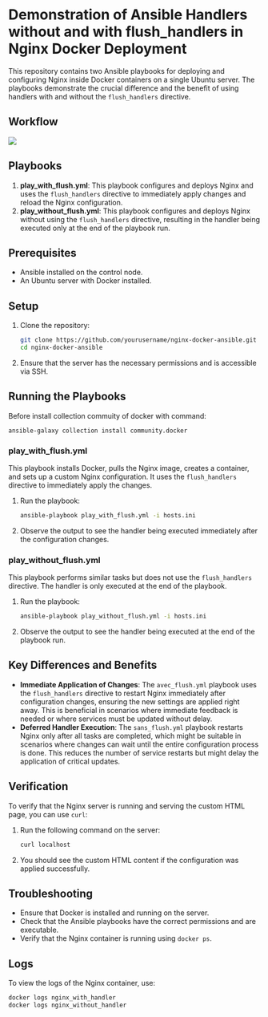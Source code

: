 # Demonstration of Ansible Handlers without and with flush_handlers in Nginx Docker Deployment

This repository contains two Ansible playbooks for deploying and configuring Nginx inside Docker containers on a single Ubuntu server. The playbooks demonstrate the crucial difference and the benefit of using handlers with and without the `flush_handlers` directive.

## Workflow

**![](https://lh7-us.googleusercontent.com/docsz/AD_4nXdEyfaVBSkIVnbyIKXbbNBU5vdM7dlvtAvwlMJ6sOUAkkOhPulSz5is9KdUC3JhccR_LnKhntkicXT6mduVToqKXsl0TOVpaTF6wZyKcdx6YGv9-6S1QllGOT1fdVGuWq7aq_WlTAXLvrNVsI4IrbSm7wtU?key=L4XayPA1sB7Vrq7Z5fyZgg)**

## Playbooks

1. **play_with_flush.yml**: This playbook configures and deploys Nginx and uses the `flush_handlers` directive to immediately apply changes and reload the Nginx configuration.
2. **play_without_flush.yml**: This playbook configures and deploys Nginx without using the `flush_handlers` directive, resulting in the handler being executed only at the end of the playbook run.

## Prerequisites

- Ansible installed on the control node.
- An Ubuntu server with Docker installed.

## Setup

1. Clone the repository:
    ```bash
    git clone https://github.com/yourusername/nginx-docker-ansible.git
    cd nginx-docker-ansible
    ```

2. Ensure that the server has the necessary permissions and is accessible via SSH.

## Running the Playbooks

Before install collection commuity of docker with command:

``ansible-galaxy collection install community.docker``

### play_with_flush.yml

This playbook installs Docker, pulls the Nginx image, creates a container, and sets up a custom Nginx configuration. It uses the `flush_handlers` directive to immediately apply the changes.

1. Run the playbook:
    ```bash
    ansible-playbook play_with_flush.yml -i hosts.ini
    ```

2. Observe the output to see the handler being executed immediately after the configuration changes.

### play_without_flush.yml

This playbook performs similar tasks but does not use the `flush_handlers` directive. The handler is only executed at the end of the playbook.

1. Run the playbook:
    ```bash
    ansible-playbook play_without_flush.yml -i hosts.ini
    ```

2. Observe the output to see the handler being executed at the end of the playbook run.

## Key Differences and Benefits

- **Immediate Application of Changes**: The `avec_flush.yml` playbook uses the `flush_handlers` directive to restart Nginx immediately after configuration changes, ensuring the new settings are applied right away. This is beneficial in scenarios where immediate feedback is needed or where services must be updated without delay.
- **Deferred Handler Execution**: The `sans_flush.yml` playbook restarts Nginx only after all tasks are completed, which might be suitable in scenarios where changes can wait until the entire configuration process is done. This reduces the number of service restarts but might delay the application of critical updates.

## Verification

To verify that the Nginx server is running and serving the custom HTML page, you can use `curl`:

1. Run the following command on the server:
    ```bash
    curl localhost
    ```

2. You should see the custom HTML content if the configuration was applied successfully.

## Troubleshooting

- Ensure that Docker is installed and running on the server.
- Check that the Ansible playbooks have the correct permissions and are executable.
- Verify that the Nginx container is running using `docker ps`.

## Logs

To view the logs of the Nginx container, use:
```bash
docker logs nginx_with_handler
docker logs nginx_without_handler

